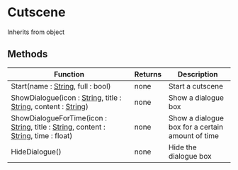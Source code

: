 # Cutscene
Inherits from object
## Methods
|Function|Returns|Description|
|---|---|---|
|Start(name : [String](../static/String.md), full : bool)|none|Start a cutscene|
|ShowDialogue(icon : [String](../static/String.md), title : [String](../static/String.md), content : [String](../static/String.md))|none|Show a dialogue box|
|ShowDialogueForTime(icon : [String](../static/String.md), title : [String](../static/String.md), content : [String](../static/String.md), time : float)|none|Show a dialogue box for a certain amount of time|
|HideDialogue()|none|Hide the dialogue box|
